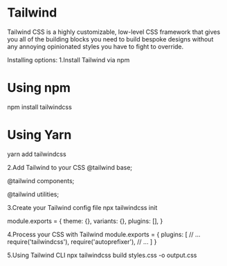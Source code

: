 # Tailwind

Tailwind CSS is a highly customizable, low-level CSS framework that gives you all of the building blocks you need to build bespoke designs
 without any annoying opinionated styles you have to fight to override.

 Installing options:
 1.Install Tailwind via npm
 # Using npm
npm install tailwindcss

# Using Yarn
yarn add tailwindcss

2.Add Tailwind to your CSS
@tailwind base;

@tailwind components;

@tailwind utilities;

3.Create your Tailwind config file
npx tailwindcss init

module.exports = {
  theme: {},
  variants: {},
  plugins: [],
}

4.Process your CSS with Tailwind
module.exports = {
  plugins: [
    // ...
    require('tailwindcss'),
    require('autoprefixer'),
    // ...
  ]
}

5.Using Tailwind CLI
npx tailwindcss build styles.css -o output.css
